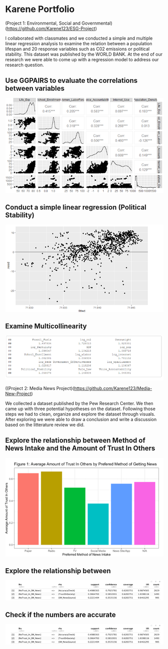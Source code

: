 # Karene Portfolio

(Project 1: Environmental, Social and Governmental)(https://github.com/Karene123/ESG-Project)

I collaborated with classmates and we conducted a simple and multiple linear regression analysis to examine the relation between a population lifespan and 20 response variables such as C02 emissions or political stability. This dataset was published by the WORLD BANK. At the end of our research we were able to come up with a regression model to address our research question.  

## Use GGPAIRS to evaluate the correlations between variables 
![](https://github.com/Karene123/Karene-Portfolio/blob/main/Screenshot%202022-05-18%20003222.png)

## Conduct a simple linear regression (Political Stability)
![](https://github.com/Karene123/Karene-Portfolio/blob/main/Screenshot%202022-05-18%20003536.png)

## Examine Multicollinearity
![](https://github.com/Karene123/Karene-Portfolio/blob/main/Screenshot%202022-05-18%20012043.png)

((Project 2: Media News Project)(https://github.com/Karene123/Media-New-Project)

We collected a dataset published by the Pew Research Center. We then came up with three potential hypotheses on the dataset. Following those steps we had to clean, organize and explore the dataset through visuals. After exploring we were able to draw a conclusion and write a discussion based on the litterature review we did. 

## Explore the relationship between Method of News Intake and the Amount of Trust In Others
![](https://github.com/Karene123/Karene-Portfolio/blob/main/Screenshot%202022-05-18%20020456.png)

## Explore the relationship between 
![](https://github.com/Karene123/Karene-Portfolio/blob/main/Screenshot%202022-05-18%20020532.png)

## Check if the numbers are accurate
![](https://github.com/Karene123/Karene-Portfolio/blob/main/Screenshot%202022-05-18%20020532.png)


